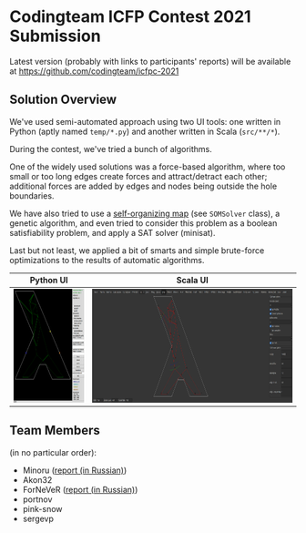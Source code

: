 Codingteam ICFP Contest 2021 Submission
=======================================

Latest version (probably with links to participants' reports) will be available at https://github.com/codingteam/icfpc-2021

Solution Overview
-----------------

We've used semi-automated approach using two UI tools: one written in Python (aptly named `temp/*.py`) and another written in Scala (`src/**/*`).

During the contest, we've tried a bunch of algorithms.

One of the widely used solutions was a force-based algorithm, where too small or too long edges create forces and attract/detract each other; additional forces are added by edges and nodes being outside the hole boundaries.

We have also tried to use a [self-organizing map](https://en.wikipedia.org/wiki/Self-organizing_map) (see `SOMSolver` class), a genetic algorithm, and even tried to consider this problem as a boolean satisfiability problem, and apply a SAT solver (minisat).

Last but not least, we applied a bit of smarts and simple brute-force optimizations to the results of automatic algorithms.

Python UI | Scala UI
-|-
<img src=screenshots/guipy.png height=200px> | <img src=screenshots/visualizer.png height=200px>

Team Members
------------

(in no particular order):

- Minoru ([report (in Russian)](https://blog.debiania.in.ua/posts/2021-07-17-icfpc-2021.html))
- Akon32
- ForNeVeR ([report (in Russian)](https://fornever.me/ru/posts/2021-07-12.icfpc-2021-report.html))
- portnov
- pink-snow
- sergevp

